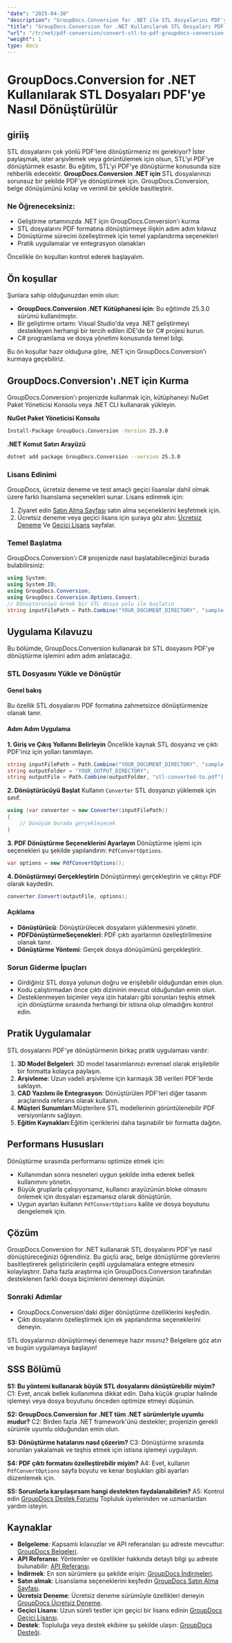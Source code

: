 ```yaml
---
"date": "2025-04-30"
"description": "GroupDocs.Conversion for .NET ile STL dosyalarını PDF'ye nasıl verimli bir şekilde dönüştüreceğinizi öğrenin. Geliştiriciler için adım adım bir kılavuz."
"title": "GroupDocs.Conversion for .NET Kullanılarak STL Dosyaları PDF'ye Nasıl Dönüştürülür"
"url": "/tr/net/pdf-conversion/convert-stl-to-pdf-groupdocs-conversion-net/"
"weight": 1
type: docs
---
```

# GroupDocs.Conversion for .NET Kullanılarak STL Dosyaları PDF'ye Nasıl Dönüştürülür

## giriiş

STL dosyalarını çok yönlü PDF'lere dönüştürmeniz mi gerekiyor? İster paylaşmak, ister arşivlemek veya görüntülemek için olsun, STL'yi PDF'ye dönüştürmek esastır. Bu eğitim, STL'yi PDF'ye dönüştürme konusunda size rehberlik edecektir. **GroupDocs.Conversion .NET için** STL dosyalarınızı sorunsuz bir şekilde PDF'ye dönüştürmek için. GroupDocs.Conversion, belge dönüşümünü kolay ve verimli bir şekilde basitleştirir.

### Ne Öğreneceksiniz:
- Geliştirme ortamınızda .NET için GroupDocs.Conversion'ı kurma
- STL dosyalarını PDF formatına dönüştürmeye ilişkin adım adım kılavuz
- Dönüştürme sürecini özelleştirmek için temel yapılandırma seçenekleri
- Pratik uygulamalar ve entegrasyon olanakları

Öncelikle ön koşulları kontrol ederek başlayalım.

## Ön koşullar

Şunlara sahip olduğunuzdan emin olun:
- **GroupDocs.Conversion .NET Kütüphanesi için**: Bu eğitimde 25.3.0 sürümü kullanılmıştır.
- Bir geliştirme ortamı: Visual Studio'da veya .NET geliştirmeyi destekleyen herhangi bir tercih edilen IDE'de bir C# projesi kurun.
- C# programlama ve dosya yönetimi konusunda temel bilgi.

Bu ön koşullar hazır olduğuna göre, .NET için GroupDocs.Conversion'ı kurmaya geçebiliriz.

## GroupDocs.Conversion'ı .NET için Kurma

GroupDocs.Conversion'ı projenizde kullanmak için, kütüphaneyi NuGet Paket Yöneticisi Konsolu veya .NET CLI kullanarak yükleyin.

**NuGet Paket Yöneticisi Konsolu**
```bash
Install-Package GroupDocs.Conversion -Version 25.3.0
```

**.NET Komut Satırı Arayüzü**
```bash
dotnet add package GroupDocs.Conversion --version 25.3.0
```

### Lisans Edinimi

GroupDocs, ücretsiz deneme ve test amaçlı geçici lisanslar dahil olmak üzere farklı lisanslama seçenekleri sunar. Lisans edinmek için:
1. Ziyaret edin [Satın Alma Sayfası](https://purchase.groupdocs.com/buy) satın alma seçeneklerini keşfetmek için.
2. Ücretsiz deneme veya geçici lisans için şuraya göz atın: [Ücretsiz Deneme](https://releases.groupdocs.com/conversion/net/) Ve [Geçici Lisans](https://purchase.groupdocs.com/temporary-license/) sayfalar.

### Temel Başlatma

GroupDocs.Conversion'ı C# projenizde nasıl başlatabileceğinizi burada bulabilirsiniz:

```csharp
using System;
using System.IO;
using GroupDocs.Conversion;
using GroupDocs.Conversion.Options.Convert;
// Dönüştürücüyü örnek bir STL dosya yolu ile başlatın
string inputFilePath = Path.Combine("YOUR_DOCUMENT_DIRECTORY", "sample.stl");
```

## Uygulama Kılavuzu

Bu bölümde, GroupDocs.Conversion kullanarak bir STL dosyasını PDF'ye dönüştürme işlemini adım adım anlatacağız.

### STL Dosyasını Yükle ve Dönüştür

#### Genel bakış
Bu özellik STL dosyalarını PDF formatına zahmetsizce dönüştürmenize olanak tanır.

#### Adım Adım Uygulama

**1. Giriş ve Çıkış Yollarını Belirleyin**
Öncelikle kaynak STL dosyanız ve çıktı PDF'iniz için yolları tanımlayın.

```csharp
string inputFilePath = Path.Combine("YOUR_DOCUMENT_DIRECTORY", "sample.stl");
string outputFolder = "YOUR_OUTPUT_DIRECTORY";
string outputFile = Path.Combine(outputFolder, "stl-converted-to.pdf");
```

**2. Dönüştürücüyü Başlat**
Kullanın `Converter` STL dosyanızı yüklemek için sınıf.

```csharp
using (var converter = new Converter(inputFilePath))
{
    // Dönüşüm burada gerçekleşecek
}
```

**3. PDF Dönüştürme Seçeneklerini Ayarlayın**
Dönüştürme işlemi için seçenekleri şu şekilde yapılandırın: `PdfConvertOptions`.

```csharp
var options = new PdfConvertOptions();
```

**4. Dönüştürmeyi Gerçekleştirin**
Dönüştürmeyi gerçekleştirin ve çıktıyı PDF olarak kaydedin.

```csharp
converter.Convert(outputFile, options);
```

#### Açıklama
- **Dönüştürücü**: Dönüştürülecek dosyaların yüklenmesini yönetir.
- **PDFDönüştürmeSeçenekleri**: PDF çıktı ayarlarının özelleştirilmesine olanak tanır.
- **Dönüştürme Yöntemi**: Gerçek dosya dönüşümünü gerçekleştirir.

### Sorun Giderme İpuçları

- Girdiğiniz STL dosya yolunun doğru ve erişilebilir olduğundan emin olun.
- Kodu çalıştırmadan önce çıktı dizininin mevcut olduğundan emin olun.
- Desteklenmeyen biçimler veya izin hataları gibi sorunları teşhis etmek için dönüştürme sırasında herhangi bir istisna olup olmadığını kontrol edin.

## Pratik Uygulamalar

STL dosyalarını PDF'ye dönüştürmenin birkaç pratik uygulaması vardır:
1. **3D Model Belgeleri**: 3D model tasarımlarınızı evrensel olarak erişilebilir bir formatta kolayca paylaşın.
2. **Arşivleme**: Uzun vadeli arşivleme için karmaşık 3B verileri PDF'lerde saklayın.
3. **CAD Yazılımı ile Entegrasyon**: Dönüştürülen PDF'leri diğer tasarım araçlarında referans olarak kullanın.
4. **Müşteri Sunumları**:Müşterilere STL modellerinin görüntülenebilir PDF versiyonlarını sağlayın.
5. **Eğitim Kaynakları**:Eğitim içeriklerini daha taşınabilir bir formatta dağıtın.

## Performans Hususları

Dönüştürme sırasında performansı optimize etmek için:
- Kullanımdan sonra nesneleri uygun şekilde imha ederek bellek kullanımını yönetin.
- Büyük gruplarla çalışıyorsanız, kullanıcı arayüzünün bloke olmasını önlemek için dosyaları eşzamansız olarak dönüştürün.
- Uygun ayarları kullanın `PdfConvertOptions` kalite ve dosya boyutunu dengelemek için.

## Çözüm

GroupDocs.Conversion for .NET kullanarak STL dosyalarını PDF'ye nasıl dönüştüreceğinizi öğrendiniz. Bu güçlü araç, belge dönüştürme görevlerini basitleştirerek geliştiricilerin çeşitli uygulamalara entegre etmesini kolaylaştırır. Daha fazla araştırma için GroupDocs.Conversion tarafından desteklenen farklı dosya biçimlerini denemeyi düşünün.

### Sonraki Adımlar
- GroupDocs.Conversion'daki diğer dönüştürme özelliklerini keşfedin.
- Çıktı dosyalarını özelleştirmek için ek yapılandırma seçeneklerini deneyin.

STL dosyalarınızı dönüştürmeyi denemeye hazır mısınız? Belgelere göz atın ve bugün uygulamaya başlayın!

## SSS Bölümü

**S1: Bu yöntemi kullanarak büyük STL dosyalarını dönüştürebilir miyim?**
C1: Evet, ancak bellek kullanımına dikkat edin. Daha küçük gruplar halinde işlemeyi veya dosya boyutunu önceden optimize etmeyi düşünün.

**S2: GroupDocs.Conversion for .NET tüm .NET sürümleriyle uyumlu mudur?**
C2: Birden fazla .NET framework'ünü destekler; projenizin gerekli sürümle uyumlu olduğundan emin olun.

**S3: Dönüştürme hatalarını nasıl çözerim?**
C3: Dönüştürme sırasında sorunları yakalamak ve teşhis etmek için istisna işlemeyi uygulayın.

**S4: PDF çıktı formatını özelleştirebilir miyim?**
A4: Evet, kullanın `PdfConvertOptions` sayfa boyutu ve kenar boşlukları gibi ayarları düzenlemek için.

**S5: Sorunlarla karşılaşırsam hangi destekten faydalanabilirim?**
A5: Kontrol edin [GroupDocs Destek Forumu](https://forum.groupdocs.com/c/conversion/10) Topluluk üyelerinden ve uzmanlardan yardım isteyin.

## Kaynaklar
- **Belgeleme**: Kapsamlı kılavuzlar ve API referansları şu adreste mevcuttur: [GroupDocs Belgeleri](https://docs.groupdocs.com/conversion/net/).
- **API Referansı**: Yöntemler ve özellikler hakkında detaylı bilgi şu adreste bulunabilir: [API Referansı](https://reference.groupdocs.com/conversion/net/).
- **İndirmek**: En son sürümlere şu şekilde erişin: [GroupDocs İndirmeleri](https://releases.groupdocs.com/conversion/net/).
- **Satın almak**: Lisanslama seçeneklerini keşfedin [GroupDocs Satın Alma Sayfası](https://purchase.groupdocs.com/buy).
- **Ücretsiz Deneme**: Ücretsiz deneme sürümüyle özellikleri deneyin [GroupDocs Ücretsiz Deneme](https://releases.groupdocs.com/conversion/net/).
- **Geçici Lisans**: Uzun süreli testler için geçici bir lisans edinin [GroupDocs Geçici Lisansı](https://purchase.groupdocs.com/temporary-license/).
- **Destek**: Topluluğa veya destek ekibine şu şekilde ulaşın: [GroupDocs Desteği](https://forum.groupdocs.com/c/conversion/10).